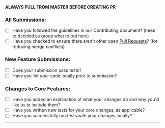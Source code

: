 **ALWAYS PULL FROM MASTER BEFORE CREATING PR**

### All Submissions:

* [ ] Have you followed the guidelines in our Contributing document? (need to decided as group what to put here)
* [ ] Have you checked to ensure there aren't other open [Pull Requests](../../../pulls)? (for reducing merge conflicts)

### New Feature Submissions:

* [ ] Does your submission pass tests?
* [ ] Have you lint your code locally prior to submission? 

### Changes to Core Features:

* [ ] Have you added an explanation of what your changes do and why you'd like us to include them?
* [ ] Have you written new tests for your core changes, as applicable?
* [ ] Have you successfully ran tests with your changes locally?
_____________________________________________________________________________________________________________________________
